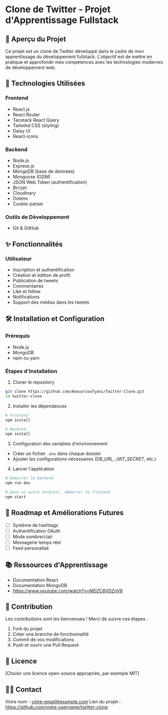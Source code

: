 # Clone de Twitter - Projet d'Apprentissage Fullstack

## 📌 Aperçu du Projet

Ce projet est un clone de Twitter développé dans le cadre de mon apprentissage du développement fullstack. L'objectif est de mettre en pratique et approfondir mes compétences avec les technologies modernes de développement web.

## 🚀 Technologies Utilisées

### Frontend
- React.js
- React Router
- Tanstack React Query
- Tailwind CSS (styling)
- Daisy UI
- React-icons

### Backend
- Node.js
- Express.js
- MongoDB (base de données)
- Mongoose (ODM)
- JSON Web Token (authentification)
- Bcrypt
- Cloudinary
- Dotenv
- Cookie-parser

### Outils de Développement
- Git & GitHub

## ✨ Fonctionnalités

### Utilisateur
- Inscription et authentification
- Création et édition de profil
- Publication de tweets
- Commentaires
- Like et follow
- Notifications
- Support des médias dans les tweets

## 🛠 Installation et Configuration

### Prérequis
- Node.js
- MongoDB
- npm ou yarn

### Étapes d'Installation

1. Cloner le repository
```bash
git clone https://github.com/Anouarsoufyani/Twitter-Clone.git
cd twitter-clone
```

2. Installer les dépendances
```bash
# Frontend
npm install

# Backend
npm install
```

3. Configuration des variables d'environnement
- Créer un fichier `.env` dans chaque dossier
- Ajouter les configurations nécessaires (DB_URL, JWT_SECRET, etc.)

4. Lancer l'application
```bash
# Démarrer le backend
npm run dev

# Dans un autre terminal, démarrer le frontend
npm start
```

## 🚧 Roadmap et Améliorations Futures

- [ ] Système de hashtags
- [ ] Authentification OAuth
- [ ] Mode sombre/clair
- [ ] Messagerie temps réel
- [ ] Feed personalisé

## 📚 Ressources d'Apprentissage

- Documentation React
- Documentation MongoDB
- https://www.youtube.com/watch?v=MDZC8VDZnV8

## 🤝 Contribution

Les contributions sont les bienvenues ! Merci de suivre ces étapes :
1. Fork du projet
2. Créer une branche de fonctionnalité
3. Commit de vos modifications
4. Push et ouvrir une Pull Request

## 📄 Licence

[Choisir une licence open-source appropriée, par exemple MIT]

## 👨‍💻 Contact

Votre nom - votre-email@example.com
Lien du projet : https://github.com/votre-username/twitter-clone
